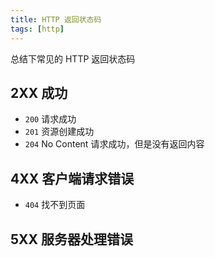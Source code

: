 ```yaml
---
title: HTTP 返回状态码
tags: [http]
---
```


总结下常见的 HTTP 返回状态码

<!-- more --><!-- toc -->

## 2XX 成功

- `200` 请求成功
- `201` 资源创建成功
- `204` No Content 请求成功，但是没有返回内容

## 4XX 客户端请求错误

- `404` 找不到页面


## 5XX 服务器处理错误


